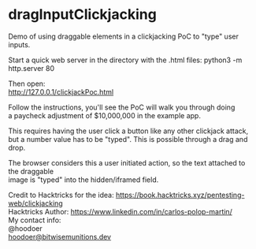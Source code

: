# dragInputClickjacking
Demo of using draggable elements in a clickjacking PoC to "type" user inputs. 


Start a quick web server in the directory with the .html files:
python3 -m http.server 80

Then open:<br>
http://127.0.0.1/clickjackPoc.html

Follow the instructions, you'll see the PoC will walk you through doing<br>
a paycheck adjustment of $10,000,000 in the example app. 

This requires having the user click a button like any other clickjack attack,
but a number value has to be "typed". This is possible through a drag and drop.<br>

The browser considers this a user initiated action, so the text attached to the draggable<br>
image is "typed" into the hidden/iframed field. 

Credit to Hacktricks for the idea:
https://book.hacktricks.xyz/pentesting-web/clickjacking<br>
Hacktricks Author: https://www.linkedin.com/in/carlos-polop-martin/
<br>
My contact info:<br>
@hoodoer<br>
hoodoer@bitwisemunitions.dev
